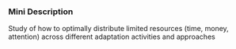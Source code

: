 ### Mini Description

Study of how to optimally distribute limited resources (time, money, attention) across different adaptation activities and approaches
